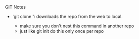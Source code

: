 GIT Notes

- 'git clone <URL>': downloads the repo from the web to local.
	- make sure you don't nest this command in another repo
	- just like git init do this only once per repo


